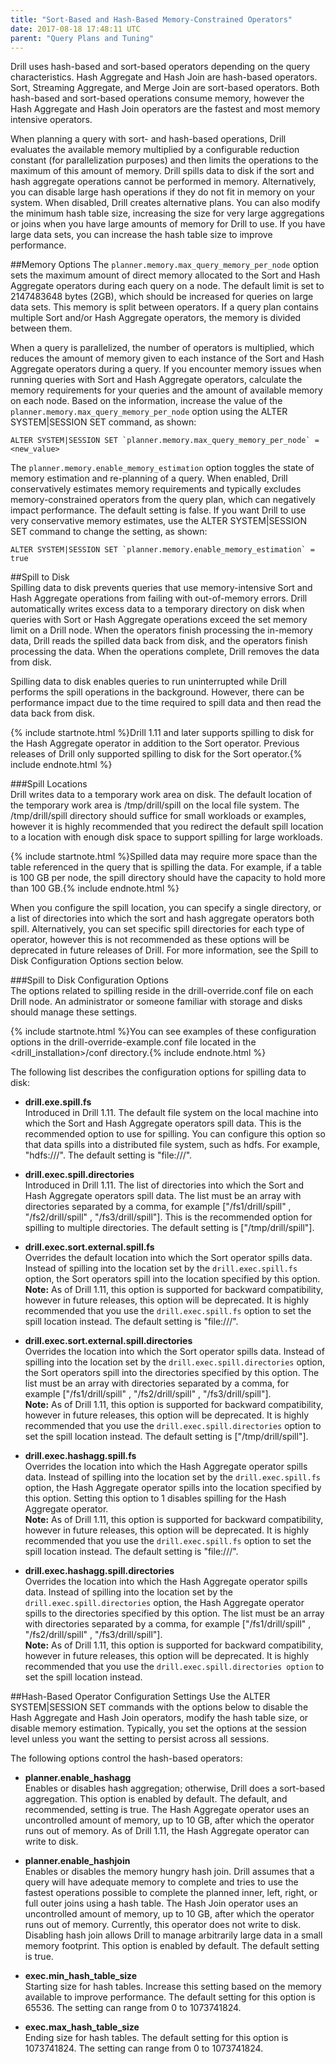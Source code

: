 ```yaml
---
title: "Sort-Based and Hash-Based Memory-Constrained Operators"
date: 2017-08-18 17:48:11 UTC
parent: "Query Plans and Tuning"
--- 
```


Drill uses hash-based and sort-based operators depending on the query characteristics. Hash Aggregate and Hash Join are hash-based operators. Sort, Streaming Aggregate, and Merge Join are sort-based operators. Both hash-based and sort-based operations consume memory, however the Hash Aggregate and Hash Join operators are the fastest and most memory intensive operators. 

When planning a query with sort- and hash-based operations, Drill evaluates the available memory multiplied by a configurable reduction constant (for parallelization purposes) and then limits the operations to the maximum of this amount of memory. Drill spills data to disk if the sort and hash aggregate operations cannot be performed in memory. Alternatively, you can disable large hash operations if they do not fit in memory on your system. When disabled, Drill creates alternative plans. You can also modify the minimum hash table size, increasing the size for very large aggregations or joins when you have large amounts of memory for Drill to use. If you have large data sets, you can increase the hash table size to improve performance. 

##Memory Options
The `planner.memory.max_query_memory_per_node` option sets the maximum amount of direct memory allocated to the Sort and Hash Aggregate operators during each query on a node. The default limit is set to 2147483648 bytes (2GB), which should be increased for queries on large data sets. This memory is split between operators. If a query plan contains multiple Sort and/or Hash Aggregate operators, the memory is divided between them.

When a query is parallelized, the number of operators is multiplied, which reduces the amount of memory given to each instance of the Sort and Hash Aggregate operators during a query. If you encounter memory issues when running queries with Sort and Hash Aggregate operators, calculate the memory requirements for your queries and the amount of available memory on each node. Based on the information, increase the value of the `planner.memory.max_query_memory_per_node` option using the ALTER SYSTEM|SESSION SET command, as shown:  

    ALTER SYSTEM|SESSION SET `planner.memory.max_query_memory_per_node` = <new_value>  
  

The `planner.memory.enable_memory_estimation` option toggles the state of memory estimation and re-planning of a query. When enabled, Drill conservatively estimates memory requirements and typically excludes memory-constrained operators from the query plan, which can negatively impact performance. The default setting is false. If you want Drill to use very conservative memory estimates, use the ALTER SYSTEM|SESSION SET command to change the setting, as shown:  

    ALTER SYSTEM|SESSION SET `planner.memory.enable_memory_estimation` = true  

 
##Spill to Disk  
Spilling data to disk prevents queries that use memory-intensive Sort and Hash Aggregate operations from failing with out-of-memory errors. Drill automatically writes excess data to a temporary directory on disk when queries with Sort or Hash Aggregate operations exceed the set memory limit on a Drill node. When the operators finish processing the in-memory data, Drill reads the spilled data back from disk, and the operators finish processing the data. When the operations complete, Drill removes the data from disk.  

Spilling data to disk enables queries to run uninterrupted while Drill performs the spill operations in the background. However, there can be performance impact due to the time required to spill data and then read the data back from disk.  

{% include startnote.html %}Drill 1.11 and later supports spilling to disk for the Hash Aggregate operator in addition to the Sort operator. Previous releases of Drill only supported spilling to disk for the Sort operator.{% include endnote.html %}  

###Spill Locations  
Drill writes data to a temporary work area on disk. The default location of the temporary work area is /tmp/drill/spill on the local file system. The /tmp/drill/spill directory should suffice for small workloads or examples, however it is highly recommended that you redirect the default spill location to a location with enough disk space to support spilling for large workloads.  
 
{% include startnote.html %}Spilled data may require more space than the table referenced in the query that is spilling the data. For example, if a table is 100 GB per node, the spill directory should have the capacity to hold more than 100 GB.{% include endnote.html %}
 
When you configure the spill location, you can specify a single directory, or a list of directories into which the sort and hash aggregate operators both spill. Alternatively, you can set specific spill directories for each type of operator, however this is not recommended as these options will be deprecated in future releases of Drill. For more information, see the Spill to Disk Configuration Options section below.  

###Spill to Disk Configuration Options  
The options related to spilling reside in the drill-override.conf file on each Drill node. An administrator or someone familiar with storage and disks should manage these settings.

{% include startnote.html %}You can see examples of these configuration options in the drill-override-example.conf file located in the <drill_installation>/conf directory.{% include endnote.html %} 

The following list describes the configuration options for spilling data to disk:  

* **drill.exe.spill.fs**  
Introduced in Drill 1.11. The default file system on the local machine into which the Sort and Hash Aggregate operators spill data. This is the recommended option to use for spilling. You can configure this option so that data spills into a distributed file system, such as hdfs. For example, "hdfs:///". The default setting is "file:///".  
  
* **drill.exec.spill.directories**  
Introduced in Drill 1.11. The list of directories into which the Sort and Hash Aggregate operators spill data. The list must be an array with directories separated by a comma, for example ["/fs1/drill/spill" , "/fs2/drill/spill" , "/fs3/drill/spill"]. This is the recommended option for spilling to multiple directories. The default setting is ["/tmp/drill/spill"].  
  
* **drill.exec.sort.external.spill.fs**    
Overrides the default location into which the Sort operator spills data. Instead of spilling into the location set by the `drill.exec.spill.fs` option, the Sort operators spill into the location specified by this option.  
**Note:** As of Drill 1.11, this option is supported for backward compatibility, however in future releases, this option will be deprecated. It is highly recommended that you use the `drill.exec.spill.fs` option to set the spill location instead. The default setting is "file:///".  

* **drill.exec.sort.external.spill.directories**   
Overrides the location into which the Sort operator spills data. Instead of spilling into the location set by the `drill.exec.spill.directories` option, the Sort operators spill into the directories specified by this option. The list must be an array with directories separated by a comma, for example ["/fs1/drill/spill" , "/fs2/drill/spill" , "/fs3/drill/spill"].  
**Note:** As of Drill 1.11, this option is supported for backward compatibility, however in future releases, this option will be deprecated. It is highly recommended that you use the `drill.exec.spill.directories` option to set the spill location instead. The default setting is ["/tmp/drill/spill"].  
 
* **drill.exec.hashagg.spill.fs**  
Overrides the location into which the Hash Aggregate operator spills data. Instead of spilling into the location set by the `drill.exec.spill.fs` option, the Hash Aggregate operator spills into the location specified by this option. Setting this option to 1 disables spilling for the Hash Aggregate operator.  
**Note:** As of Drill 1.11, this option is supported for backward compatibility, however in future releases, this option will be deprecated. It is highly recommended that you use the `drill.exec.spill.fs` option to set the spill location instead. The default setting is "file:///".  
  
* **drill.exec.hashagg.spill.directories**    
Overrides the location into which the Hash Aggregate operator spills data. Instead of spilling into the location set by the `drill.exec.spill.directories` option, the Hash Aggregate operator spills to the directories specified by this option. The list must be an array with directories separated by a comma, for example ["/fs1/drill/spill" , "/fs2/drill/spill" , "/fs3/drill/spill"].  
**Note:** As of Drill 1.11, this option is supported for backward compatibility, however in future releases, this option will be deprecated. It is highly recommended that you use the `drill.exec.spill.directories option` to set the spill location instead.  


##Hash-Based Operator Configuration Settings
Use the ALTER SYSTEM|SESSION SET commands with the options below to disable the Hash Aggregate and Hash Join operators, modify the hash table size, or disable memory estimation. Typically, you set the options at the session level unless you want the setting to persist across all sessions.

The following options control the hash-based operators:

* **planner.enable_hashagg**  
Enables or disables hash aggregation; otherwise, Drill does a sort-based aggregation. This option is enabled by default. The default, and recommended, setting is true. 
The Hash Aggregate operator uses an uncontrolled amount of memory, up to 10 GB, after which the operator runs out of memory. As of Drill 1.11, the Hash Aggregate operator can write to disk. 

* **planner.enable_hashjoin**  
Enables or disables the memory hungry hash join. Drill assumes that a query will have adequate memory to complete and tries to use the fastest operations possible to complete the planned inner, left, right, or full outer joins using a hash table. The Hash Join operator uses an uncontrolled amount of memory, up to 10 GB, after which the operator runs out of memory. Currently, this operator does not write to disk. Disabling hash join allows Drill to manage arbitrarily large data in a small memory footprint. This option is enabled by default. The default setting is true.

* **exec.min_hash_table_size**  
Starting size for hash tables. Increase this setting based on the memory available to improve performance. The default setting for this option is 65536. The setting can range from 0 to 1073741824.

* **exec.max\_hash\_table_size**  
Ending size for hash tables. The default setting for this option is 1073741824. The setting can range from 0 to 1073741824.


  




